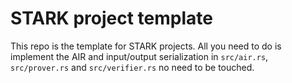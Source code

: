 # STARK project template

This repo is the template for STARK projects. All you need to do is implement the AIR and 
input/output serialization in `src/air.rs`, `src/prover.rs` and `src/verifier.rs` no need
to be touched.
